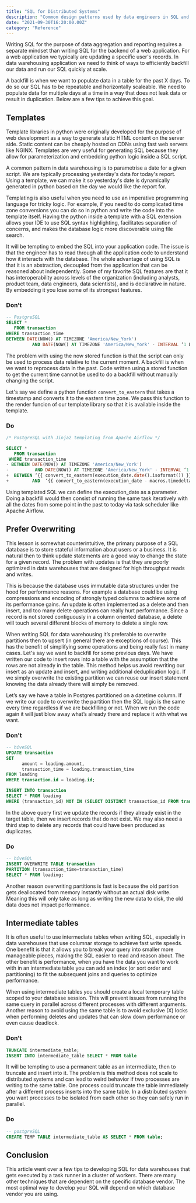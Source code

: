 ```yaml
---
title: "SQL for Distributed Systems"
description: "Common design patterns used by data engineers in SQL and Python, for ELT scripting in distributed computing environments."
date: "2021-09-30T16:20:00.00Z"
category: "Reference"
---
```


Writing SQL for the purpose of data aggregation and reporting requires a separate mindset than writing SQL for the backend of a web application. For a web application we typically are updating a specific user's records. In data warehousing application we need to think of ways to efficiently backfill our data and run our SQL quickly at scale.

A backfill is when we want to populate data in a table for the past X days. To do so our SQL has to be repeatable and horizontally scaleable. We need to populate data for multiple days at a time in a way that does not leak data or result in duplication. Below are a few tips to achieve this goal.

## Templates

Template libraries in python were originally developed for the purpose of web development as a way to generate static HTML content on the server side. Static content can be cheaply hosted on CDNs using fast web servers like NGINX. Templates are very useful for generating SQL because they allow for parameterization and embedding python logic inside a SQL script.

A common pattern in data warehousing is to parametrise a date for a given script. We are typically processing yesterday's data for today's report. Using a template, we can make it so yesterday's date is dynamically generated in python based on the day we would like the report for.

Templating is also useful when you need to use an imperative programming language for tricky logic. For example, if you need to do complicated time zone conversions you can do so in python and write the code into the template itself. Having the python inside a template with a SQL extension allows your IDE to use SQL syntax highlighting, facilitates separation of concerns, and makes the database logic more discoverable using file search.

It will be tempting to embed the SQL into your application code. The issue is that the engineer has to read through all the application code to understand how it interacts with the database. The whole advantage of using SQL is that it is an abstraction, decoupled from the application that can be reasoned about independently. Some of my favorite SQL features are that it has interoperability across levels of the organization (including analysts, product team, data engineers, data scientists), and is declarative in nature. By embedding it you lose some of its strongest features.

### Don’t

```SQL
-- PostgreSQL
SELECT *
   FROM transaction
WHERE transaction_time
BETWEEN DATE(NOW() AT TIMEZONE 'America/New_York')
          AND DATE(NOW() AT TIMEZONE 'America/New_York' - INTERVAL ‘1 DAY’);
```

The problem with using the now stored function is that the script can only be used to process data relative to the current moment. A backfill is when we want to reprocess data in the past. Code written using a stored function to get the current time cannot be used to do a backfill without manually changing the script.

Let's say we define a python function `convert_to_eastern` that takes a timestamp and converts it to the eastern time zone. We pass this function to the render funcion of our template library so that it is available inside the template.

### Do

```SQL {diff}
/* PostgreSQL with Jinja2 templating from Apache Airflow */

SELECT *
   FROM transaction
 WHERE transaction_time
- BETWEEN DATE(NOW() AT TIMEZONE 'America/New_York')
-          AND DATE(NOW() AT TIMEZONE 'America/New_York' - INTERVAL ‘1 DAY’);
+  BETWEEN ‘{{ convert_to_eastern(execution_date.date().isoformat()) }}’
+         AND  ‘{{ convert_to_eastern(execution_date - macros.timedelta(days=1)).isoformat() }}’
```

Using templated SQL we can define the execution_date as a parameter. Doing a backfill would then consist of running the same task iteratively with all the dates from some point in the past to today via task scheduler like Apache Airflow.

## Prefer Overwriting

This lesson is somewhat counterintuitive, the primary purpose of a SQL database is to store stateful information about users or a business. It is natural then to think update statements are a good way to change the state for a given record. The problem with updates is that they are poorly optimized in data warehouses that are designed for high throughput reads and writes.

This is because the database uses immutable data structures under the hood for performance reasons. For example a database could be using compressions and encoding of strongly typed columns to achieve some of its performance gains. An update is often implemented as a delete and then insert, and too many delete operations can really hurt performance. Since a record is not stored contiguously in a column oriented database, a delete will touch several different blocks of memory to delete a single row.

When writing SQL for data warehousing it’s preferable to overwrite partitions then to upsert (in general there are exceptions of course). This has the benefit of simplifying some operations and being really fast in many cases. Let's say we want to backfill for some previous days. We have written our code to insert rows into a table with the assumption that the rows are not already in the table. This method helps us avoid rewriting our insert as an update and insert, and writing additional deduplication logic. If we simply overwrite the existing partition we can reuse our insert statement knowing the data already there will simply be removed.

Let’s say we have a table in Postgres partitioned on a datetime column. If we write our code to overwrite the partition then the SQL logic is the same every time regardless if we are backfilling or not. When we run the code again it will just blow away what’s already there and replace it with what we want.

### Don't

```SQL
-- hiveSQL
UPDATE transaction
SET
      amount = loading.amount,
      transaction_time = loading.transaction_time
FROM loading
WHERE transaction.id = loading.id;

INSERT INTO transaction
SELECT * FROM loading
WHERE (transaction_id) NOT IN (SELECT DISTINCT transaction_id FROM transaction);
```

In the above query first we update the records if they already exist in the target table, then we insert records that do not exist. We may also need a third step to delete any records that could have been produced as duplicates.

### Do

```SQL
-- hiveSQL
INSERT OVERWRITE TABLE transaction
PARTITION (transaction_time=transaction_time)
SELECT * FROM loading;
```

Another reason overwriting partitions is fast is because the old partition gets deallocated from memory instantly without an actual disk write. Meaning this will only take as long as writing the new data to disk, the old data does not impact performance.

## Intermediate tables

It is often useful to use intermediate tables when writing SQL, especially in data warehouses that use columnar storage to achieve fast write speeds. One benefit is that it allows you to break your query into smaller more manageable pieces, making the SQL easier to read and reason about. The other benefit is performance, when you have the data you want to work with in an intermediate table you can add an index (or sort order and partitioning) to fit the subsequent joins and queries to optimize performance.

When using intermediate tables you should create a local temporary table scoped to your database session. This will prevent issues from running the same query in parallel across different processes with different arguments. Another reason to avoid using the same table is to avoid exclusive (X) locks when performing deletes and updates that can slow down performance or even cause deadlock.

### Don’t

```SQL
TRUNCATE intermediate_table;
INSERT INTO intermediate_table SELECT * FROM table
```

It will be tempting to use a permanent table as an intermediate, then to truncate and insert into it. The problem is this method does not scale to distributed systems and can lead to weird behavior if two processes are writing to the same table. One process could truncate the table immediately after a different process inserts into the same table. In a distributed system you want processes to be isolated from each other so they can safely run in parallel.

### Do

```SQL
-- postgreSQL
CREATE TEMP TABLE intermediate_table AS SELECT * FROM table;
```

## Conclusion

This article went over a few tips to developing SQL for data warehouses that gets executed by a task runner in a cluster of workers. There are many other techniques that are dependent on the specific database vendor. The most optimal way to develop your SQL will depend on which database vendor you are using.
